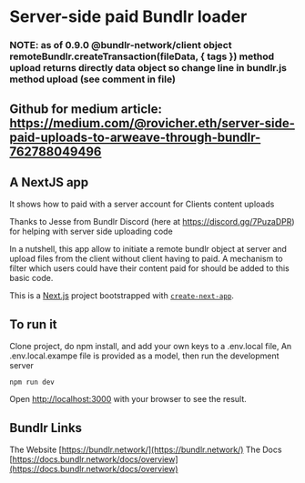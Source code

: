 # Server-side paid Bundlr loader

### NOTE: as of 0.9.0   @bundlr-network/client object remoteBundlr.createTransaction(fileData, { tags }) method upload returns directly data object so change line in bundlr.js method upload (see comment in file)
  

## Github for medium article: https://medium.com/@rovicher.eth/server-side-paid-uploads-to-arweave-through-bundlr-762788049496

## A NextJS app
It shows how to paid with a server account for Clients content uploads 

Thanks to Jesse from Bundlr Discord (here at https://discord.gg/7PuzaDPR) for helping with server side uploading code

In a nutshell, this app allow to initiate a remote bundlr object at server and upload files from the client without client having to paid. 
A mechanism to filter which users could have their content paid for should be added to this basic code.

This is a [Next.js](https://nextjs.org/) project bootstrapped with [`create-next-app`](https://github.com/vercel/next.js/tree/canary/packages/create-next-app).

## To run it

Clone project, do npm install, and add your own keys to a .env.local file,
An .env.local.exampe file is provided as a model, then run the development server

```
npm run dev
```

Open [http://localhost:3000](http://localhost:3000) with your browser to see the result.

## Bundlr Links

The Website [https://bundlr.network/](https://bundlr.network/)
The Docs [https://docs.bundlr.network/docs/overview](https://docs.bundlr.network/docs/overview)